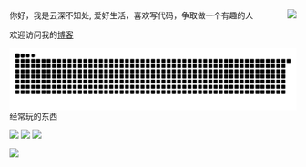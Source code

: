 <a href="#">
<img align="right" src="https://github-readme-stats.vercel.app/api?username=yunshenbzc&show_icons=true&inc">
</a>
你好，我是云深不知处, 爱好生活，喜欢写代码，争取做一个有趣的人

欢迎访问我的[博客](https://yunshenOwO.github.io/)

<img align="center" src="https://raw.githubusercontent.com/plexpt/plexpt/snake/github-snake.svg">
经常玩的东西

![](https://img.shields.io/badge/-Kotlin-orange?style=flat-square&logo=Kotlin&logoColor=fff)
![](https://img.shields.io/badge/-Java-ab7221?style=flat-square&logo=Java&logoColor=fff)
![](https://img.shields.io/badge/-Python-3e74a2?style=flat-square&logo=Python&logoColor=fff)

<img src="https://github-readme-stats.vercel.app/api/top-langs/?username=yunshenbzc&layout=compact&theme=tokyonight" align="left" />
